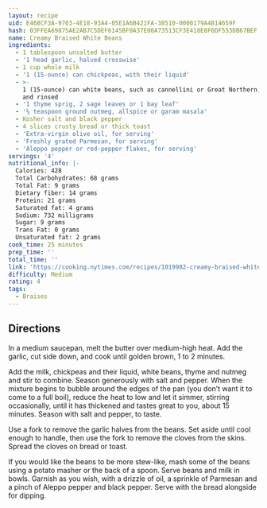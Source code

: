 ```yaml
---
layout: recipe
uid: E468CF3A-9703-4E18-93A4-05E1A6B421FA-38510-0000179A4814659F
hash: 03FFEA69875AE2AB7C5DEF6145BF0A37E00A73513CF3E418E8F6DF553DB67BEF
name: Creamy Braised White Beans
ingredients:
  - 1 tablespoon unsalted butter
  - '1 head garlic, halved crosswise'
  - 1 cup whole milk
  - '1 (15-ounce) can chickpeas, with their liquid'
  - >-
    1 (15-ounce) can white beans, such as cannellini or Great Northern, drained
    and rinsed
  - '1 thyme sprig, 2 sage leaves or 1 bay leaf'
  - '⅛ teaspoon ground nutmeg, allspice or garam masala'
  - Kosher salt and black pepper
  - 4 slices crusty bread or thick toast
  - 'Extra-virgin olive oil, for serving'
  - 'Freshly grated Parmesan, for serving'
  - 'Aleppo pepper or red-pepper flakes, for serving'
servings: '4'
nutritional_info: |-
  Calories: 428
  Total Carbohydrates: 68 grams
  Total Fat: 9 grams
  Dietary fiber: 14 grams
  Protein: 21 grams
  Saturated fat: 4 grams
  Sodium: 732 milligrams
  Sugar: 9 grams
  Trans Fat: 0 grams
  Unsaturated fat: 2 grams
cook_time: 25 minutes
prep_time: ''
total_time: ''
link: 'https://cooking.nytimes.com/recipes/1019982-creamy-braised-white-beans'
difficulty: Medium
rating: 4
tags:
  - Braises
---
```


## Directions

In a medium saucepan, melt the butter over medium-high heat. Add the garlic, cut side down, and cook until golden brown, 1 to 2 minutes.

Add the milk, chickpeas and their liquid, white beans, thyme and nutmeg and stir to combine. Season generously with salt and pepper. When the mixture begins to bubble around the edges of the pan (you don’t want it to come to a full boil), reduce the heat to low and let it simmer, stirring occasionally, until it has thickened and tastes great to you, about 15 minutes. Season with salt and pepper, to taste.

Use a fork to remove the garlic halves from the beans. Set aside until cool enough to handle, then use the fork to remove the cloves from the skins. Spread the cloves on bread or toast.

If you would like the beans to be more stew-like, mash some of the beans using a potato masher or the back of a spoon. Serve beans and milk in bowls. Garnish as you wish, with a drizzle of oil, a sprinkle of Parmesan and a pinch of Aleppo pepper and black pepper. Serve with the bread alongside for dipping.
